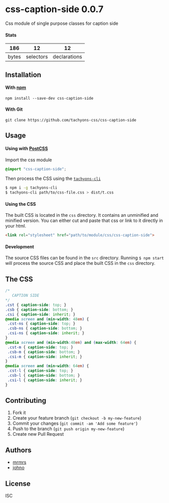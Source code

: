 # css-caption-side 0.0.7

Css module of single purpose classes for caption side

#### Stats

186 | 12 | 12
---|---|---
bytes | selectors | declarations

## Installation

#### With [npm](https://npmjs.com)

```
npm install --save-dev css-caption-side
```

#### With Git

```
git clone https://github.com/tachyons-css/css-caption-side
```

## Usage

#### Using with [PostCSS](https://github.com/postcss/postcss)

Import the css module

```css
@import "css-caption-side";
```

Then process the CSS using the [`tachyons-cli`](https://github.com/tachyons-css/tachyons-cli)

```sh
$ npm i -g tachyons-cli
$ tachyons-cli path/to/css-file.css > dist/t.css
```

#### Using the CSS

The built CSS is located in the `css` directory. It contains an unminified and minified version.
You can either cut and paste that css or link to it directly in your html.

```html
<link rel="stylesheet" href="path/to/module/css/css-caption-side">
```

#### Development

The source CSS files can be found in the `src` directory.
Running `$ npm start` will process the source CSS and place the built CSS in the `css` directory.

## The CSS

```css
/*
   CAPTION SIDE
*/
.cst { caption-side: top; }
.csb { caption-side: bottom; }
.csi { caption-side: inherit; }
@media screen and (min-width: 48em) {
 .cst-ns { caption-side: top; }
 .csb-ns { caption-side: bottom; }
 .csi-ns { caption-side: inherit; }
}
@media screen and (min-width:48em) and (max-width: 64em) {
 .cst-m { caption-side: top; }
 .csb-m { caption-side: bottom; }
 .csi-m { caption-side: inherit; }
}
@media screen and (min-width: 64em) {
 .cst-l { caption-side: top; }
 .csb-l { caption-side: bottom; }
 .csi-l { caption-side: inherit; }
}
```

## Contributing

1. Fork it
2. Create your feature branch (`git checkout -b my-new-feature`)
3. Commit your changes (`git commit -am 'Add some feature'`)
4. Push to the branch (`git push origin my-new-feature`)
5. Create new Pull Request

## Authors

* [mrmrs](http://mrmrs.io)
* [johno](http://johnotander.com)

## License

ISC
